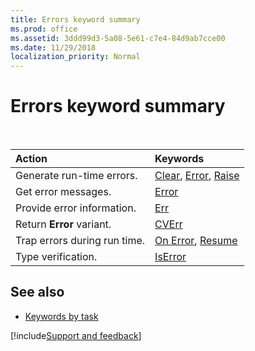 ```yaml
---
title: Errors keyword summary
ms.prod: office
ms.assetid: 3ddd99d3-5a08-5e61-c7e4-84d9ab7cce00
ms.date: 11/29/2018
localization_priority: Normal
---
```



# Errors keyword summary

<br/>

|Action|Keywords|
|:-----|:-----|
|Generate run-time errors.|[Clear](clear-method-visual-basic-for-applications.md), [Error](error-statement.md), [Raise](raise-method.md)|
|Get error messages.|[Error](error-function.md)|
|Provide error information.|[Err](err-object.md)|
|Return **Error** variant.|[CVErr](cverr-function.md)|
|Trap errors during run time.|[On Error](on-error-statement.md), [Resume](resume-statement.md)|
|Type verification.|[IsError](iserror-function.md)|

## See also

- [Keywords by task](keywords-by-task.md)

[!include[Support and feedback](~/includes/feedback-boilerplate.md)]